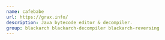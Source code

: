 ```yaml
---
name: cafebabe
url: https://grax.info/
description: Java bytecode editor & decompiler.
group: blackarch blackarch-decompiler blackarch-reversing
---
```

